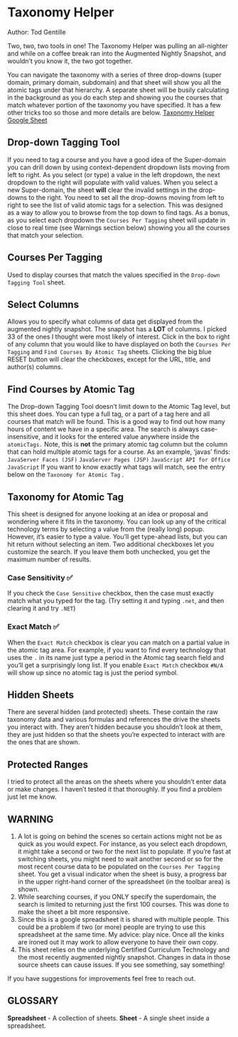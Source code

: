 # Taxonomy Helper
Author: Tod Gentille

Two, two, two tools in one! The Taxonomy Helper was pulling an all-nighter and while on a coffee break ran into the Augmented Nightly Snapshot, and wouldn’t you know it, the two got together. 

You can navigate the taxonomy with a series of three drop-downs (super domain, primary domain, subdomain) and that sheet will show you all the atomic tags under that hierarchy. A separate sheet will be busily calculating in the background as you do each step and showing you the courses that match whatever portion of the taxonomy you have specified.  It has a few other tricks too so those and more details are below.
[Taxonomy Helper Google Sheet](bit.ly/tax-helper)

## Drop-down Tagging Tool
 If you need to tag a course and you have a good idea of the Super-domain you can drill down by using context-dependent dropdown lists moving from left to right.  As you select (or type) a value in the left dropdown, the next dropdown to the right will populate with valid values.  When you select a new Super-domain, the sheet  **will** clear the invalid settings in the drop-downs to the right. You need to set all the drop-downs moving from left to right to see the list of valid atomic tags for a selection. This was designed as a way to allow you to browse from the top down to find tags.  As a bonus, as you select each dropdown the `Courses Per Tagging`  sheet will update in close to real time (see Warnings section below) showing you all the courses that match your selection. 

## Courses Per Tagging
Used to display courses that match the values specified in the `Drop-down Tagging Tool` sheet. 

## Select Columns
Allows you to specify what columns of data get displayed from the augmented nightly snapshot. The snapshot has a **LOT** of columns. I picked 33 of the ones I thought were most likely of interest. Click in the box to right of any column that you would like to have displayed on both the `Courses Per Tagging` and `Find Courses By Atomic Tag` sheets. Clicking the big blue RESET button will clear the checkboxes, except for the URL, title, and author(s) columns.

## Find Courses by Atomic Tag
The Drop-down Tagging Tool doesn’t limit down to the Atomic Tag level, but this sheet does. You can type a full tag, or a part of a tag here and all courses that match will be found. This is a good way to find out how many hours of content we have in a specific area. The search is always case-insensitive, and it looks for the entered value anywhere inside the `atomicTags.` Note, this is **not** the primary atomic tag column but the column that can hold multiple atomic tags for a course. 
As an example,  ‘javas’ finds:
`JavaServer Faces (JSF)`
`JavaServer Pages (JSP)`
`JavaScript API for Office`
`JavaScript`
If you want to know exactly what tags will match, see the entry below on the  `Taxonomy for Atomic Tag` .

## Taxonomy for Atomic Tag
This sheet is designed for anyone looking at an idea or proposal and wondering where it fits in the taxonomy. You can look up any of the critical technology terms by selecting a value from the (really long) popup.  However, it’s easier to type a value. You’ll get type-ahead lists, but you can hit return without selecting an item. Two additional checkboxes let you customize the search. If you leave them both unchecked, you get the maximum number of results.

### Case Sensitivity ✅

 If you check the `Case Sensitive`  checkbox, then the case must exactly match what you typed for the tag. (Try setting it and typing `.net`, and then clearing it and try  `.NET`)

### Exact Match ✅

When the  `Exact Match`  checkbox is clear you can match on a partial value in the atomic tag area. For example, if you want to find every technology that uses the `.` in its name just type a period in the Atomic tag search field and you’ll get a surprisingly long list.  If you enable  `Exact Match`  checkbox  `#N/A` will show up since no atomic tag is just the period symbol.


## Hidden Sheets
There are several hidden (and protected) sheets. These contain the raw taxonomy data and various formulas and references the drive the sheets you interact with. They aren’t hidden because you shouldn’t look at them, they are just hidden so that the sheets you’re expected to interact with are the ones that are shown. 

## Protected Ranges
I tried to protect all the areas on the sheets where you shouldn’t enter data or make changes. I haven’t tested it that thoroughly. If you find a problem just let me know.

## WARNING
1. A lot is going on behind the scenes so certain actions might not be as quick as you would expect. For instance, as you select each dropdown, it might take a second or two for the next list to populate. If you’re fast at switching sheets, you might need to wait another second or so for the most recent course data to be populated on the `Courses Per Tagging` sheet. You get a visual indicator when the sheet is busy, a progress bar in the upper right-hand corner of the spreadsheet (in the toolbar area) is shown. 
2. While searching courses, if you ONLY specify the superdomain, the search is limited to returning just the first 100 courses. This was done to make the sheet a bit more responsive.
3. Since this is a google spreadsheet it is shared with multiple people. This could be a problem if two (or more) people are trying to use this spreadsheet at the same time. My advice: play nice. Once all the kinks are ironed out it may work to allow everyone to have their own copy.
4. This sheet relies on the underlying Certified Curriculum Technology and the most recently augmented nightly snapshot. Changes in data in those source sheets can cause issues. If you see something, say something!


If you have suggestions for improvements feel free to reach out.

## GLOSSARY
**Spreadsheet** - A collection of sheets.
**Sheet** - A single sheet inside a spreadsheet.